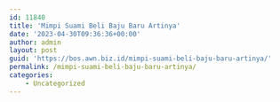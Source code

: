 ```yaml
---
id: 11840
title: 'Mimpi Suami Beli Baju Baru Artinya'
date: '2023-04-30T09:36:36+00:00'
author: admin
layout: post
guid: 'https://bos.awn.biz.id/mimpi-suami-beli-baju-baru-artinya/'
permalink: /mimpi-suami-beli-baju-baru-artinya/
categories:
    - Uncategorized
---
```


